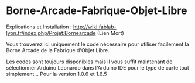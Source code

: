 Borne-Arcade-Fabrique-Objet-Libre
=================================

Explications et Installation : http://wiki.fablab-lyon.fr/index.php/Projet:Bornearcade (Lien Mort)

Vous trouverez ici uniquement le code nécessaire pour utiliser facilement la Borne Arcade de la Fabrique d'Objet Libre.

Les codes sont toujours disponibles mais il vous suffit maintenant de sélectionner Arduino Leonardo dans l'Arduino IDE pour le type de carte tout simplement... Pour la version 1.0.6 et 1.6.5


